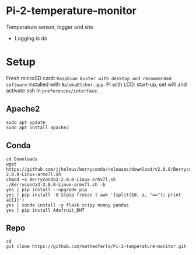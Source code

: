 # Pi-2-temperature-monitor
Temperature sensor, logger and site

* Logging is do

# Setup

Fresh microSD card: `Raspbian Buster with desktop and recommended software` installed with `BalenaEtcher.app`.
Pi with LCD: start-up, set wifi and activate ssh in `preferences/interface`.

## Apache2

	sudo apt update
	sudo apt install apache2

## Conda

	cd Downloads
	wget https://github.com/jjhelmus/berryconda/releases/download/v2.0.0/Berryconda3-2.0.0-Linux-armv7l.sh
	chmod +x Berryconda3-2.0.0-Linux-armv7l.sh
	./Berryconda3-2.0.0-Linux-armv7l.sh -b
	yes | pip install --upgrade pip
	yes | pip install -U $(pip freeze | awk '{split($0, a, "=="); print a[1]}')
	yes | conda install -y flask scipy numpy pandas
	yes | pip install Adafruit_DHT

## Repo

	cd
	git clone https://github.com/matteoferla/Pi-2-temperature-monitor.git




